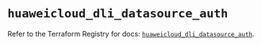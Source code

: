 # `huaweicloud_dli_datasource_auth`

Refer to the Terraform Registry for docs: [`huaweicloud_dli_datasource_auth`](https://registry.terraform.io/providers/huaweicloud/huaweicloud/1.71.1/docs/resources/dli_datasource_auth).
